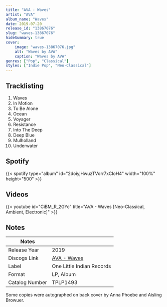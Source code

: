 ```yaml
---
title: "AVA - Waves"
artist: "AVA"
album_name: "Waves"
date: 2019-07-20
release_id: "13867076"
slug: "waves-13867076"
hideSummary: true
cover:
    image: "waves-13867076.jpg"
    alt: "Waves by AVA"
    caption: "Waves by AVA"
genres: ["Pop", "Classical"]
styles: ["Indie Pop", "Neo-Classical"]
---
```

## Tracklisting
1. Waves
2. In Motion
3. To Be Alone
4. Ocean
5. Voyager
6. Resistance
7. Into The Deep
8. Deep Blue
9. Mulholland
10. Underwater
## Spotify
{{< spotify type="album" id="2doiyjHwuzTVorr7xCIoH4" width="100%" height="500" >}}

## Videos
{{< youtube id="CiBM_R_2GYc" title="AVA - Waves [Neo-Classical, Ambient, Electronic]" >}}

## Notes
| Notes          |             |
| ---------------| ----------- |
| Release Year   | 2019 |
| Discogs Link   | [AVA - Waves](https://www.discogs.com/release/13867076-AVA-Waves) |
| Label          | One Little Indian Records |
| Format         | LP, Album |
| Catalog Number | TPLP1493 |

Some copies were autographed on back cover by Anna Phoebe and Aisling Browuer. 
